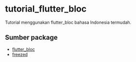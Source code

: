 # tutorial_flutter_bloc

Tutorial menggunakan flutter_bloc bahasa Indonesia termudah.

## Sumber package

- [flutter_bloc](https://pub.dev/packages/flutter_bloc/)
- [freezed](https://pub.dev/packages/freezed)